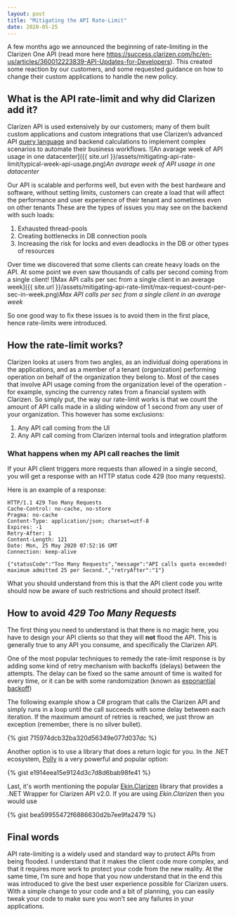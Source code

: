 ```yaml
---
layout: post
title: "Mitigating the API Rate-Limit"
date: 2020-05-25
---
```


A few months ago we announced the beginning of rate-limiting in the Clarizen One API (read more here https://success.clarizen.com/hc/en-us/articles/360012223839-API-Updates-for-Developers). This created some reaction by our customers, and some requested guidance on how to change their custom applications to handle the new policy.

## What is the API rate-limit and why did Clarizen add it?
Clarizen API is used extensively by our customers; many of them built custom applications and custom integrations that use Clarizen’s advanced API [query language](https://api.clarizen.com/V2.0/services/data/Query) and backend calculations to implement complex scenarios to automate their business workflows.
![An avarage week of API usage in one datacenter]({{ site.url }}/assets/mitigating-api-rate-limit/typical-week-api-usage.png)*An avarage week of API usage in one datacenter*

Our API is scalable and performs well, but even with the best hardware and software, without setting limits, customers can create a load that will affect the performance and user experience of their tenant and sometimes even on other tenants
These are the types of issues you may see on the backend with such loads:
1.	Exhausted thread-pools
2.	Creating bottlenecks in DB connection pools
3.	Increasing the risk for locks and even deadlocks in the DB or other types of resources


Over time we discovered that some clients can create heavy loads on the API. At some point we even saw thousands of calls per second coming from a single client!
![Max API calls per sec from a single client in an average week]({{ site.url }}/assets/mitigating-api-rate-limit/max-request-count-per-sec-in-week.png)*Max API calls per sec from a single client in an average week*

So one good way to fix these issues is to avoid them in the first place, hence rate-limits were introduced.

## How the rate-limit works?
Clarizen looks at users from two angles, as an individual doing operations in the applications, and as a member of a tenant (organization) performing operation on behalf of the organization they belong to.
Most of the cases that involve API usage coming from the organization level of the operation - for example, syncing the currency rates from a financial system with Clarizen.
So simply put, the way our rate-limit works is that we count the amount of API calls made in a sliding window of 1 second from any user of your organization. This however has some exclusions:
1.	Any API call coming from the UI
2.	Any API call coming from Clarizen internal tools and integration platform

### What happens when my API call reaches the limit
If your API client triggers more requests than allowed in a single second, you will get a response with an HTTP status code 429 (too many requests).

Here is an example of a response:
```
HTTP/1.1 429 Too Many Requests
Cache-Control: no-cache, no-store
Pragma: no-cache
Content-Type: application/json; charset=utf-8
Expires: -1
Retry-After: 1
Content-Length: 121
Date: Mon, 25 May 2020 07:52:16 GMT
Connection: keep-alive

{"statusCode":"Too Many Requests","message":"API calls quota exceeded! maximum admitted 25 per Second.","retryAfter":"1"}
```

What you should understand from this is that the API client code you write should now be aware of such restrictions and should protect itself.

## How to avoid _429 Too Many Requests_
The first thing you need to understand is that there is no magic here, you have to design your API clients so that they will __not__ flood the API. This is generally true to any API you consume, and specifically the Clarizen API.

One of the most popular techniques to remedy the rate-limit response is by adding some kind of retry mechanism with backoffs (delays) between the attempts. The delay can be fixed so the same amount of time is waited for every time, or it can be with some randomization (known as [exponantial backoff](https://en.wikipedia.org/wiki/Exponential_backoff))

The following example show a C# program that calls the Clarizen API and simply runs in a loop until the call succeeds with some delay between each iteration. If the maximum amount of retries is reached, we just throw an exception (remember, there is no silver bullet).

{% gist 715974dcb32ba320d56349e077d037dc %}

Another option is to use a library that does a return logic for you. In the .NET ecosystem, [Polly](https://github.com/App-vNext/Polly) is a very powerful and popular option:

{% gist e1914eea15e9124d3c7d8d6bab98fe41 %}

Last, it's worth mentioning the popular [Ekin.Clarizen](https://github.com/ekincaglar/clarizen) library that provides a .NET Wrapper for Clarizen API v2.0. If you are using _Ekin.Clarizen_ then you would use

{% gist bea59955472f6886630d2b7ee9fa2479 %}

## Final words
API rate-limiting is a widely used and standard way to protect APIs from being flooded. I understand that it makes the client code more complex, and that it requires more work to protect your code from the new reality. At the same time, I’m sure and hope that you now understand that in the end this was introduced to give the best user experience possible for Clarizen users. With a simple change to your code and a bit of planning, you can easily tweak your code to make sure you won’t see any failures in your applications.